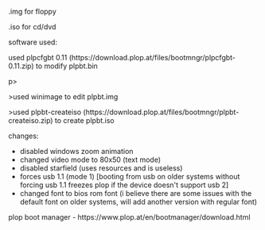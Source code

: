 <p>.img for floppy</p>
<p>.iso for cd/dvd</p>

<p>software used: </p> 
<p>used plpcfgbt 0.11 (https://download.plop.at/files/bootmngr/plpcfgbt-0.11.zip) to modify plpbt.bin</p>p>
<p>>used winimage to edit plpbt.img</p>
<p>>used plpbt-createiso (https://download.plop.at/files/bootmngr/plpbt-createiso.zip) to create plpbt.iso</p>

changes:
- disabled windows zoom animation
- changed video mode to 80x50 (text mode)
- disabled starfield (uses resources and is useless)
- forces usb 1.1 (mode 1) [booting from usb on older systems without forcing usb 1.1 freezes plop if the device doesn't support usb 2]
- changed font to bios rom font (i believe there are some issues with the default font on older systems, will add another version with regular font)

<p>plop boot manager - https://www.plop.at/en/bootmanager/download.html</p>
